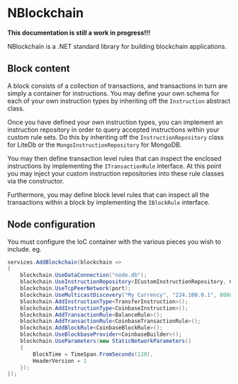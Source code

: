 # NBlockchain

**This documentation is still a work in progress!!!**

NBlockchain is a .NET standard library for building blockchain applications.

## Block content

A block consists of a collection of transactions, and transactions in turn are simply a container for instructions.
You may define your own schema for each of your own instruction types by inheriting off the `Instruction` abstract class.

Once you have defined your own instruction types, you can implement an instruction repository in order to query accepted instructions within your custom rule sets.  Do this by inheriting off the `InstructionRepository` class for LiteDb or the `MongoInstructionRepository` for MongoDB.

You may then define transaction level rules that can inspect the enclosed instructions by implementing the `ITransactionRule` interface.
At this point you may inject your custom instruction repositories into these rule classes via the constructor.

Furthermore, you may define block level rules that can inspect all the transactions within a block by implementing the `IBlockRule` interface.

## Node configuration

You must configure the IoC container with the various pieces you wish to include.  eg.

```c#
services.AddBlockchain(blockchain =>
{
    blockchain.UseDataConnection("node.db");
    blockchain.UseInstructionRepository<ICustomInstructionRepository, CustomInstructionRepository>();
    blockchain.UseTcpPeerNetwork(port);
    blockchain.UseMulticastDiscovery("My Currency", "224.100.0.1", 8088);
    blockchain.AddInstructionType<TransferInstruction>();
    blockchain.AddInstructionType<CoinbaseInstruction>();
    blockchain.AddTransactionRule<BalanceRule>();
    blockchain.AddTransactionRule<CoinbaseTransactionRule>();
    blockchain.AddBlockRule<CoinbaseBlockRule>();
    blockchain.UseBlockbaseProvider<CoinbaseBuilder>();
    blockchain.UseParameters(new StaticNetworkParameters()
    {
        BlockTime = TimeSpan.FromSeconds(120),
        HeaderVersion = 1
    });
});
```

